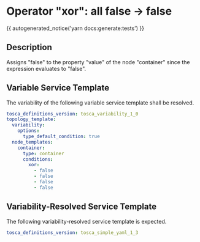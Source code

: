# Operator "xor": all false -> false

{{ autogenerated_notice('yarn docs:generate:tests') }}

## Description

Assigns "false" to the property "value" of the node "container" since the expression evaluates to "false".

## Variable Service Template

The variability of the following variable service template shall be resolved.

```yaml linenums="1"
tosca_definitions_version: tosca_variability_1_0
topology_template:
  variability:
    options:
      type_default_condition: true
  node_templates:
    container:
      type: container
      conditions:
        xor:
          - false
          - false
          - false
          - false
```



## Variability-Resolved Service Template

The following variability-resolved service template is expected.

```yaml linenums="1"
tosca_definitions_version: tosca_simple_yaml_1_3
```

